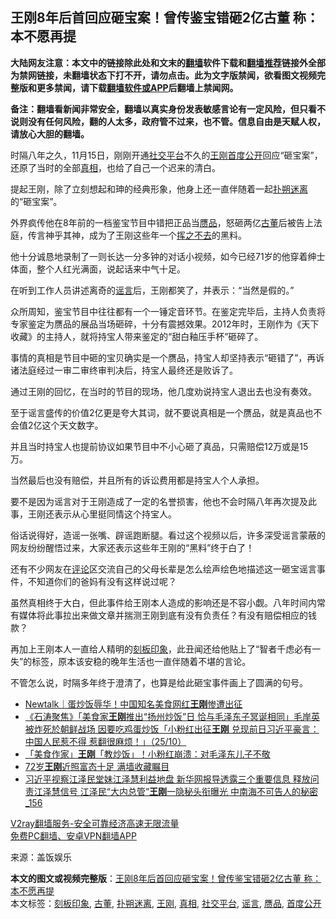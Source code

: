  <h2>王刚8年后首回应砸宝案！曾传鉴宝错砸2亿古董 称：本不愿再提</h2> <p class="notice"><b>大陆网友注意：本文中的链接除此处和文末的<a href="https://github.com/bannedbook/fanqiang" >翻墙</a>软件下载和<a href="https://github.com/killgcd/justmysocks/blob/master/README.md">翻墙推荐</a>链接外全部为禁网链接，未翻墙状态下打不开，请勿点击。此为文字版禁闻，欲看图文视频完整版和更多禁闻，请下载<a href="https://github.com/bannedbook/fanqiang">翻墙软件或APP</a>后翻墙上禁闻网。</p><p>备注：翻墙看新闻非常安全，翻墙以真实身份发表敏感言论有一定风险，但只看不说则没有任何风险，翻的人太多，政府管不过来，也不管。信息自由是天赋人权，请放心大胆的翻墙。</b></p>  <div class="entry"> <p>时隔八年之久，11月15日，刚刚开通<a href="https://www.bannedbook.org/bnews/tag/%E7%A4%BE%E4%BA%A4%E5%B9%B3%E5%8F%B0/" class="st_tag internal_tag" rel="tag" title="标签 社交平台 下的日志">社交平台</a>不久的<a href="https://www.bannedbook.org/bnews/tag/%e7%8e%8b%e5%88%9a/" class="st_tag internal_tag" rel="tag" title="标签 王刚 下的日志">王刚</a><a href="https://www.bannedbook.org/bnews/tag/%E9%A6%96%E5%BA%A6%E5%85%AC%E5%BC%80/" class="st_tag internal_tag" rel="tag" title="标签 首度公开 下的日志">首度公开</a>回应“砸宝案”，还原了当时的全部<a href="https://www.bannedbook.org/bnews/tag/%e7%9c%9f%e7%9b%b8/" class="st_tag internal_tag" rel="tag" title="标签 真相 下的日志">真相</a>，也给了自己一个迟来的清白。</p> <p></p> <p>提起王刚，除了立刻想起和珅的经典形象，他身上还一直伴随着一起<a href="https://www.bannedbook.org/bnews/tag/%E6%89%91%E6%9C%94%E8%BF%B7%E7%A6%BB/" class="st_tag internal_tag" rel="tag" title="标签 扑朔迷离 下的日志">扑朔迷离</a>的“砸宝案”。</p> <p>外界疯传他在8年前的一档鉴宝节目中错把正品当<a href="https://www.bannedbook.org/bnews/tag/%E8%B5%9D%E5%93%81/" class="st_tag internal_tag" rel="tag" title="标签 赝品 下的日志">赝品</a>，怒砸两亿<a href="https://www.bannedbook.org/bnews/tag/%E5%8F%A4%E8%91%A3/" class="st_tag internal_tag" rel="tag" title="标签 古董 下的日志">古董</a>后被告上法庭，传言神乎其神，成为了王刚这些年一个<span class='wp_keywordlink'><a href="https://www.bannedbook.org/forum2/topic1699.html" title="正见网《章冬：挥之不去》" target="_blank">挥之不去</a></span>的黑料。</p> <p></p> <p>他十分诚恳地录制了一则长达一分多钟的对话小视频，如今已经71岁的他穿着绅士体面，整个人红光满面，说起话来中气十足。</p> <p>在听到工作人员讲述离奇的<a href="https://www.bannedbook.org/bnews/tag/%E8%B0%A3%E8%A8%80/" class="st_tag internal_tag" rel="tag" title="标签 谣言 下的日志">谣言</a>后，王刚都笑了，并表示：“当然是假的。”</p> <p></p>  <p>众所周知，鉴宝节目中往往都有一个一锤定音环节。在鉴定完毕后，主持人负责将专家鉴定为赝品的展品当场砸碎，十分有震撼效果。2012年时，王刚作为《天下收藏》的主持人，就将持宝人带来鉴定的“甜白釉压手杯”砸碎了。</p> <p></p> <p>事情的真相是节目中砸的宝贝确实是一个赝品，持宝人却坚持表示“砸错了”，再诉诸法庭经过一审二审终审判决后，持宝人最终还是败诉了。</p> <p></p> <p>通过王刚的回忆，在当时的节目的现场，他几度劝说持宝人退出去也没有奏效。</p> <p></p> <p>至于谣言盛传的价值2亿更是夸大其词，就不要说真相是一个赝品，就是真品也不会值2亿这个天文数字。</p> <p></p>  <p>并且当时持宝人也提前协议如果节目中不小心砸了真品，只需赔偿12万或是15万。</p> <p></p> <p>当然最后也没有赔偿，并且所有的诉讼费用都是持宝人个人承担。</p> <p>要不是因为谣言对于王刚造成了一定的名誉损害，他也不会时隔八年再次提及此事，王刚还表示从心里挺同情这个持宝人。</p> <p></p> <p></p> <p>俗话说得好，造谣一张嘴、辟谣跑断腿。看过这个视频以后，许多深受谣言蒙蔽的网友纷纷醒悟过来，大家还表示这些年王刚的“黑料”终于白了！</p> <p></p>  <p>还有不少网友在<span class='wp_keywordlink_affiliate'><a href="https://www.bannedbook.org/bnews/comments/" title="新闻评论" target="_blank">评论</a></span>区交流自己的父母长辈是怎么绘声绘色地描述这一砸宝谣言事件，不知道你们的爸妈有没有这样说过呢？</p> <p></p> <p>虽然真相终于大白，但此事件给王刚本人造成的影响还是不容小觑。八年时间内常有媒体将此事拉出来做文章并揣测王刚到底有没有负责任？有没有赔偿相应的钱款？</p> <p></p> <p>再加上王刚本人一直给人精明的<a href="https://www.bannedbook.org/bnews/tag/%E5%88%BB%E6%9D%BF%E5%8D%B0%E8%B1%A1/" class="st_tag internal_tag" rel="tag" title="标签 刻板印象 下的日志">刻板印象</a>，此丑闻还给他贴上了“智者千虑必有一失”的标签，原本该安稳的晚年生活也一直伴随着不堪的言论。</p> <p></p> <p>不管怎么说，时隔多年终于澄清了，也算是给此砸宝事件画上了圆满的句号。&nbsp;</p> <ul class='op-related-articles' title='相关阅读'> <li><a href='https://www.bannedbook.org/bnews/baitai/20201026/1420431.html' target='_blank'>Newtalk｜蛋炒饭辱华！中国知名美食网红<b>王刚</b>惨遭出征</a></li> <li><a href='https://www.bannedbook.org/bnews/bannedvideo/20201026/1420221.html' target='_blank'>《石涛聚焦》「美食家<b>王刚</b>推出“扬州炒饭”日 恰与毛泽东子冥诞相同」毛岸英被炸死於朝鲜战场 因要吃鸡蛋炒饭「小粉红出征<b>王刚</b> 兑现前日习近平豪言：中国人民惹不得 惹翻很麻烦！」（25/10）</a></li> <li><a href='https://www.bannedbook.org/bnews/cnnews/20201025/1419938.html' target='_blank'>「美食作家」<b>王刚</b>「教炒饭」！小粉红崩溃：对毛泽东儿子不敬</a></li> <li><a href='https://www.bannedbook.org/bnews/yule/20201024/1419378.html' target='_blank'>72岁<b>王刚</b>近照富态十足 满墙收藏瞩目</a></li> <li><a href='https://www.bannedbook.org/bnews/comments/20200831/1388658.html' target='_blank'>习近平视察江泽民堂妹江泽慧利益地盘 新华网报导透露三个重要信息 释放问责江泽慧信号 江泽民“大内总管”<b>王刚</b>一隐秘头衔曝光 中南海不可告人的秘密_156</a></li> </ul> <p class="texttj"> <a href="https://www.bannedbook.org/forum23/topic22702.html" target="_blank">V2ray翻墙服务-安全可靠经济高速无限流量</a><br/> <a href="https://github.com/bannedbook/fanqiang/wiki/%E7%A6%81%E9%97%BB%E7%BD%91%E5%AE%89%E5%8D%93%E7%BF%BB%E5%A2%99%E6%96%B0%E9%97%BBAPP" target="_blank">免费PC翻墙、安卓VPN翻墙APP</a></p><p> 来源：盖饭娱乐 </p> <a name='sharetosocial'></a>       <div><b>本文的图文或视频完整版</b>：<a href='https://www.bannedbook.org/bnews/yule/20201116/1431672.html'>王刚8年后首回应砸宝案！曾传鉴宝错砸2亿古董 称：本不愿再提</a></div>  </div><!--END ENTRY--> <div class="postfooter"> <div>本文标签：<a href="https://www.bannedbook.org/bnews/tag/%E5%88%BB%E6%9D%BF%E5%8D%B0%E8%B1%A1/" rel="tag">刻板印象</a>, <a href="https://www.bannedbook.org/bnews/tag/%E5%8F%A4%E8%91%A3/" rel="tag">古董</a>, <a href="https://www.bannedbook.org/bnews/tag/%E6%89%91%E6%9C%94%E8%BF%B7%E7%A6%BB/" rel="tag">扑朔迷离</a>, <a href="https://www.bannedbook.org/bnews/tag/%e7%8e%8b%e5%88%9a/" rel="tag">王刚</a>, <a href="https://www.bannedbook.org/bnews/tag/%e7%9c%9f%e7%9b%b8/" rel="tag">真相</a>, <a href="https://www.bannedbook.org/bnews/tag/%E7%A4%BE%E4%BA%A4%E5%B9%B3%E5%8F%B0/" rel="tag">社交平台</a>, <a href="https://www.bannedbook.org/bnews/tag/%E8%B0%A3%E8%A8%80/" rel="tag">谣言</a>, <a href="https://www.bannedbook.org/bnews/tag/%E8%B5%9D%E5%93%81/" rel="tag">赝品</a>, <a href="https://www.bannedbook.org/bnews/tag/%E9%A6%96%E5%BA%A6%E5%85%AC%E5%BC%80/" rel="tag">首度公开</a></div>  </div><!--END POSTFOOTER--> 